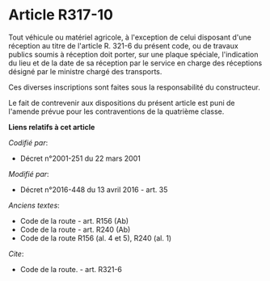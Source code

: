 # Article R317-10

Tout véhicule ou matériel agricole, à l'exception de celui disposant d'une réception au titre de l'article R. 321-6 du
présent code, ou de travaux publics soumis à réception doit porter, sur une plaque spéciale, l'indication du lieu et de la
date de sa réception par le service en charge des réceptions désigné par le ministre chargé des transports. 

Ces diverses inscriptions sont faites sous la responsabilité du constructeur. 

Le fait de contrevenir aux dispositions du présent article est puni de l'amende prévue pour les contraventions de la
quatrième classe.

**Liens relatifs à cet article**

_Codifié par_:

  - Décret n°2001-251 du 22 mars 2001

_Modifié par_:

  - Décret n°2016-448 du 13 avril 2016 - art. 35

_Anciens textes_:

  - Code de la route - art. R156 (Ab)
  - Code de la route - art. R240 (Ab)
  - Code de la route R156 (al. 4 et 5), R240 (al. 1)

_Cite_:

  - Code de la route. - art. R321-6

